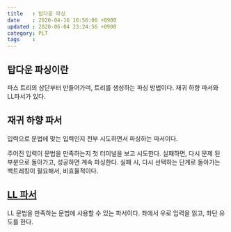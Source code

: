 ```yaml
---
title   : 탑다운 파싱
date    : 2020-04-16 16:56:06 +0900
updated : 2020-06-04 23:24:56 +0900
category: PLT
tags    : 
---
```


## 탑다운 파싱이란

파스 트리의 상단부터 만들어가며, 트리를 생성하는 파싱 방법이다. 재귀 하향 파서와 LL파서가 있다.

## 재귀 하향 파서

입력으로 문법에 맞는 입력인지 전부 시도하면서 파싱하는 파서이다.

주어진 입력이 문법을 만족하는지 첫 터미널을 보고 시도한다. 실패하면, 다시 문제 된 부분으로 돌아가고, 성공하면 계속 파싱한다. 실패 시, 다시 선택하는 단계로 돌아가는 백트레킹이 필요해서, 비효율적이다.

## [LL 파서](LL-파서)

LL 문법을 만족하는 문법에 사용할 수 있는 파서이다. 좌에서 우로 입력을 읽고, 좌단 유도를 한다.
